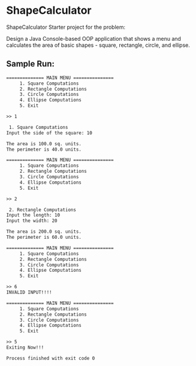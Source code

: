 # ShapeCalculator

ShapeCalculator Starter project for the problem:

Design a Java Console-based OOP application that shows a menu and calculates the area of basic shapes - square, rectangle, circle, and ellipse.

## Sample Run:

```txt
============== MAIN MENU ===============
     1. Square Computations 
     2. Rectangle Computations
     3. Circle Computations
     4. Ellipse Computations
     5. Exit

>> 1

 1. Square Computations 
Input the side of the square: 10

The area is 100.0 sq. units.
The perimeter is 40.0 units.

============== MAIN MENU ===============
     1. Square Computations 
     2. Rectangle Computations
     3. Circle Computations
     4. Ellipse Computations
     5. Exit

>> 2

 2. Rectangle Computations
Input the length: 10
Input the width: 20

The area is 200.0 sq. units.
The perimeter is 60.0 units.

============== MAIN MENU ===============
     1. Square Computations 
     2. Rectangle Computations
     3. Circle Computations
     4. Ellipse Computations
     5. Exit

>> 6
INVALID INPUT!!!!

============== MAIN MENU ===============
     1. Square Computations 
     2. Rectangle Computations
     3. Circle Computations
     4. Ellipse Computations
     5. Exit

>> 5
Exiting Now!!!

Process finished with exit code 0

```
